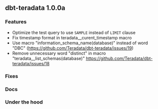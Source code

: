 ## dbt-teradata 1.0.0a

### Features
* Optimize the test query to use `SAMPLE` instead of `LIMIT` clause
* Fix timestamp format in teradata__curent_timestamp macro
* Use macro "information_schema_name(database)" instead of word "DBC" (https://github.com/Teradata/dbt-teradata/issues/19)
* Remove unnecessary word "distinct" in macro "teradata__list_schemas(database)" https://github.com/Teradata/dbt-teradata/issues/18

### Fixes

### Docs

### Under the hood
